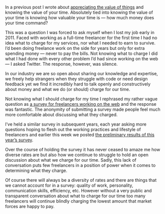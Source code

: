 

In a previous post I wrote about [appreciating the value of
things](http://the-pastry-box-project.net/cole-henley/2013-april-14/) and knowing the value of your time.
Absolutely tied into knowing the value of your time is knowing how valuable your time is — how much money
does your time command?

This was a question I was forced to ask myself when I lost my job early in 2011. Faced with working as a
full-time freelancer for the first time I had no idea what to charge for my services, nor what I needed to
earn to survive. I’d been doing freelance work on the side for years but only for extra spending money —
never to pay the bills. Not knowing what to charge I did what I had done with every other problem I’d had
since working on the web — I asked Twitter. The response, however, was silence.

In our industry we are so open about sharing our knowledge and expertise, we freely help strangers when they
struggle with code or need design feedback yet we find it incredibly hard to talk openly and constructively
about money and what we do (or should) charge for our time.

Not knowing what I should charge for my time I rephrased my rather vague question as [a survey for freelancers
working on the web](http://cole007.net/blog/86/freelance-rates-survey-2011) and the response was fantastic.
The anonymity of submitting a survey made people feel much more comfortable about discussing what they
charged. 

I’ve held a similar survey in subsequent years, each year asking more questions hoping to flesh out the
working practices and lifestyle of freelancers and earlier this week we posted [the preliminary results of
this year’s survey](http://ournameismud.co.uk/blog/article/freelance-rates-what-do-freelancers-charge/).

Over the course of holding the survey it has never ceased to amaze me how diverse rates are but also how we
continue to struggle to hold an open discussion about what we charge for our time. Sadly, this lack of
conversation puts few freelancers in a position of power when it comes to determining what they charge. 

Of course there will always be a diversity of rates and there are things that we cannot account for in a
survey: quality of work, personality, communication skills, efficiency, etc. However without a very public and
transparent conversation about what to charge for our time too many freelancers will continue blindly charging
the lowest amount that market forces are happy to pay.